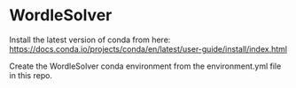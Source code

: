 # WordleSolver

Install the latest version of conda from here: 
https://docs.conda.io/projects/conda/en/latest/user-guide/install/index.html

Create the WordleSolver conda environment from the environment.yml file in this repo.
